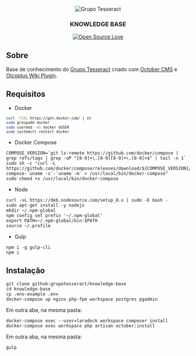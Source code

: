 <p align="center">
  <img src="https://res.cloudinary.com/tesseract/image/upload/c_scale,h_214/v1507448079/logo-tesseract-completo-preto.png" alt="Grupo Tesseract" />
</p>

<h3 align="center">KNOWLEDGE BASE</h3>

<p align="center">
  <a href="https://github.com/ellerbrock/open-source-badges"><img src="https://badges.frapsoft.com/os/v2/open-source.png?v=103" alt="Open Source Love"></a>
</p>

## Sobre

Base de conhecimento do [Grupo Tesseract](https://grupotesseract.com.br) criado com [October CMS](http://octobercms.com) e [Otcoplus Wiki Plugin](https://octobercms.com/plugin/octoplus-wiki).

## Requisitos

- Docker

<small>

``` bash
curl -fsSL https://get.docker.com/ | sh
sudo groupadd docker
sudo usermod -aG docker $USER
sudo systemctl restart docker
```

</small>

- Docker Compose

```
COMPOSE_VERSION=`git ls-remote https://github.com/docker/compose | grep refs/tags | grep -oP "[0-9]+\.[0-9][0-9]+\.[0-9]+$" | tail -n 1`
sudo sh -c "curl -L https://github.com/docker/compose/releases/download/${COMPOSE_VERSION}/docker-compose-`uname -s`-`uname -m` > /usr/local/bin/docker-compose"
sudo chmod +x /usr/local/bin/docker-compose
```

- Node

```
curl -sL https://deb.nodesource.com/setup_8.x | sudo -E bash -
sudo apt-get install -y nodejs
mkdir ~/.npm-global
npm config set prefix '~/.npm-global'
export PATH=~/.npm-global/bin:$PATH
source ~/.profile
```

- Gulp

```
npm i -g gulp-cli
npm i
```

## Instalação

```
git clone github:grupotesseract/knowledge-base
cd knowledge-base
cp .env-example .env
docker-compose up nginx php-fpm workspace postgres pgadmin
```

Em outra aba, na mesma pasta:

```
docker-compose exec --user=laradock workspace composer install
docker-compose exec workspace php artisan october:install
```

Em outra aba, na mesma pasta:

```
gulp
```
